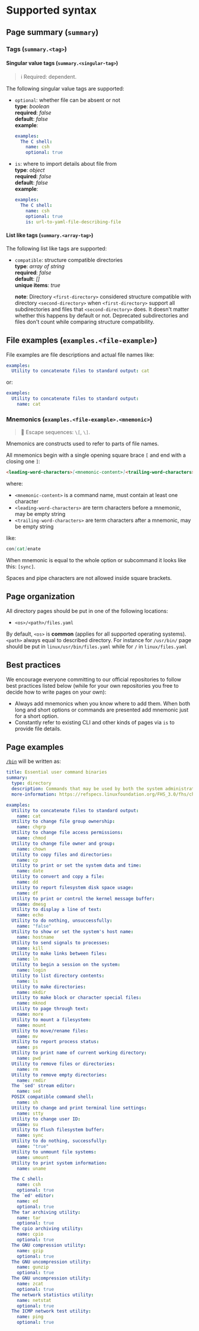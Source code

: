 # Supported syntax

## Page summary (`summary`)

### Tags (`summary.<tag>`)

#### Singular value tags (`summary.<singular-tag>`)

> :information_source: Required: dependent.

The following singular value tags are supported:

- `optional`: whether file can be absent or not  
  **type**: *boolean*  
  **required**: *false*  
  **default**: *false*  
  **example**:

  ```yaml
  examples:
    The C shell:
      name: csh
      optional: true
  ```

- `is`: where to import details about file from  
  **type**: *object*  
  **required**: *false*  
  **default**: *false*  
  **example**:

  ```yaml
  examples:
    The C shell:
      name: csh
      optional: true
      is: url-to-yaml-file-describing-file
  ```

#### List like tags (`summary.<array-tag>`)

The following list like tags are supported:

- `compatible`: structure compatible directories  
  **type**: *array of string*  
  **required**: *false*  
  **default**: *[]*  
  **unique items**: *true*  
  
  **note**: Directory `<first-directory>` considered structure compatible with
  directory `<second-directory>` when `<first-directory>` support all
  subdirectories and files that `<second-directory>` does. It doesn't matter
  whether this happens by default or not. Deprecated subdirectories and files
  don't count while comparing structure compatibility.

## File examples (`examples.<file-example>`)

File examples are file descriptions and actual file names like:

```yaml
examples:
  Utility to concatenate files to standard output: cat
```

or:

```yaml
examples:
  Utility to concatenate files to standard output:
    name: cat
```

### Mnemonics (`examples.<file-example>.<mnemonic>`)

> :bookmark_tabs: Escape sequences: `\[`, `\]`.

Mnemonics are constructs used to refer to parts of file names.

All mnemonics begin with a single opening square brace `[` and end with a
closing one `]`:

```md
<leading-word-characters>[<mnemonic-content>]<trailing-word-characters>
```

where:

- `<mnemonic-content>` is a command name, must contain at least one character
- `<leading-word-characters>` are term characters before a mnemonic, may be
  empty string
- `<trailing-word-characters>` are term characters after a mnemonic, may be
  empty string

like:

```md
con[cat]enate
```

When mnemonic is equal to the whole option or subcommand it looks like this:
`[sync]`.

Spaces and pipe characters are not allowed inside square brackets.

## Page organization

All directory pages should be put in one of the following locations:

- `<os>/<path>/files.yaml`

By default, `<os>` is **common** (applies for all supported operating systems).
`<path>` always equal to described directory. For instance for `/usr/bin/`
page should be put in `linux/usr/bin/files.yaml` while for `/` in
`linux/files.yaml`

## Best practices

We encourage everyone committing to our official repositories to follow best
practices listed below (while for your own repositories you free to decide how
to write pages on your own):

- Always add mnemonics when you know where to add them. When both long and short
  options or commands are presented add mnemonic just for a short option.
- Constantly refer to existing CLI and other kinds of pages via `is` to provide
  file details.

## Page examples

[`/bin`](https://refspecs.linuxfoundation.org/FHS_3.0/fhs/ch03s04.html) will be
written as:

```yaml
title: Essential user command binaries
summary:
  type: directory
  description: Commands that may be used by both the system administrator and by users, but which are required when no other filesystems are mounted
  more-information: https://refspecs.linuxfoundation.org/FHS_3.0/fhs/ch03s04.html

examples:
  Utility to concatenate files to standard output:
    name: cat
  Utility to change file group ownership:
    name: chgrp
  Utility to change file access permissions:
    name: chmod
  Utility to change file owner and group:
    name: chown
  Utility to copy files and directories:
    name: cp
  Utility to print or set the system data and time:
    name: date
  Utility to convert and copy a file:
    name: dd
  Utility to report filesystem disk space usage:
    name: df
  Utility to print or control the kernel message buffer:
    name: dmesg
  Utility to display a line of text:
    name: echo
  Utility to do nothing, unsuccessfully:
    name: "false"
  Utility to show or set the system's host name:
    name: hostname
  Utility to send signals to processes:
    name: kill
  Utility to make links between files:
    name: ln
  Utility to begin a session on the system:
    name: login
  Utility to list directory contents:
    name: ls
  Utility to make directories:
    name: mkdir
  Utility to make block or character special files:
    name: mknod
  Utility to page through text:
    name: more
  Utility to mount a filesystem:
    name: mount
  Utility to move/rename files:
    name: mv
  Utility to report process status:
    name: ps
  Utility to print name of current working directory:
    name: pwd
  Utility to remove files or directories:
    name: rm
  Utility to remove empty directories:
    name: rmdir
  The `sed' stream editor:
    name: sed
  POSIX compatible command shell:
    name: sh
  Utility to change and print terminal line settings:
    name: stty
  Utility to change user ID:
    name: su
  Utility to flush filesystem buffer:
    name: sync
  Utility to do nothing, successfully:
    name: "true"
  Utility to unmount file systems:
    name: umount
  Utility to print system information:
    name: uname

  The C shell:
    name: csh
    optional: true
  The `ed' editor:
    name: ed
    optional: true
  The tar archiving utility:
    name: tar
    optional: true
  The cpio archiving utility:
    name: cpio
    optional: true
  The GNU compression utility:
    name: gzip
    optional: true
  The GNU uncompression utility:
    name: gunzip
    optional: true
  The GNU uncompression utility:
    name: zcat
    optional: true
  The network statistics utility:
    name: netstat
    optional: true
  The ICMP network test utility:
    name: ping
    optional: true
```
